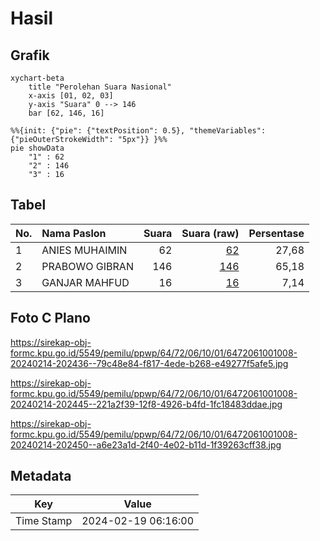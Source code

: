 # Hasil

## Grafik

```mermaid
xychart-beta
    title "Perolehan Suara Nasional"
    x-axis [01, 02, 03]
    y-axis "Suara" 0 --> 146
    bar [62, 146, 16]
```

```mermaid
%%{init: {"pie": {"textPosition": 0.5}, "themeVariables": {"pieOuterStrokeWidth": "5px"}} }%%
pie showData
    "1" : 62
    "2" : 146
    "3" : 16
```

## Tabel

| No. | Nama Paslon    | Suara | Suara (raw) | Persentase |
|:--- |:-------------- | -----:| -----------:| ----------:|
| 1   | ANIES MUHAIMIN | 62    | [62][p-1]   | 27,68      |
| 2   | PRABOWO GIBRAN | 146   | [146][p-2]  | 65,18      |
| 3   | GANJAR MAHFUD  | 16    | [16][p-3]   | 7,14       |


[p-1]: https://github.com/gigit-pemilu/pemilu-2024/blob/main/pilpres/hitung-suara/sub/64-kalimantan-timur/sub/72-kota-samarinda/sub/06-sungai-kunjang/sub/1001-loa-bakung/sub/008-tps/sub/paslon-1.txt
[p-2]: https://github.com/gigit-pemilu/pemilu-2024/blob/main/pilpres/hitung-suara/sub/64-kalimantan-timur/sub/72-kota-samarinda/sub/06-sungai-kunjang/sub/1001-loa-bakung/sub/008-tps/sub/paslon-2.txt
[p-3]: https://github.com/gigit-pemilu/pemilu-2024/blob/main/pilpres/hitung-suara/sub/64-kalimantan-timur/sub/72-kota-samarinda/sub/06-sungai-kunjang/sub/1001-loa-bakung/sub/008-tps/sub/paslon-3.txt

## Foto C Plano

https://sirekap-obj-formc.kpu.go.id/5549/pemilu/ppwp/64/72/06/10/01/6472061001008-20240214-202436--79c48e84-f817-4ede-b268-e49277f5afe5.jpg

https://sirekap-obj-formc.kpu.go.id/5549/pemilu/ppwp/64/72/06/10/01/6472061001008-20240214-202445--221a2f39-12f8-4926-b4fd-1fc18483ddae.jpg

https://sirekap-obj-formc.kpu.go.id/5549/pemilu/ppwp/64/72/06/10/01/6472061001008-20240214-202450--a6e23a1d-2f40-4e02-b11d-1f39263cff38.jpg


## Metadata

| Key        | Value               |
| ---------- | ------------------- |
| Time Stamp | 2024-02-19 06:16:00 |



